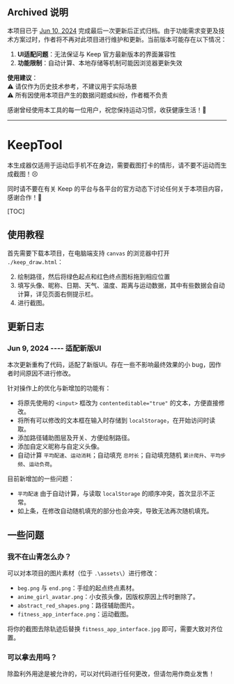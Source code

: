 ## Archived 说明

本项目已于 [Jun 10, 2024](https://github.com/Choimoe/KeepLazyTool/commit/d31e8302350372769aad13b733f318053ba123f2) 完成最后一次更新后正式归档。由于功能需求变更及技术方案过时，作者将不再对此项目进行维护和更新。当前版本可能存在以下情况：

1. **UI适配问题**：无法保证与 Keep 官方最新版本的界面兼容性  
2. **功能限制**：自动计算、本地存储等机制可能因浏览器更新失效  

**使用建议**：  
⚠️ 请仅作为历史技术参考，不建议用于实际场景  
⚠️ 所有因使用本项目产生的数据问题或纠纷，作者概不负责  

感谢曾经使用本工具的每一位用户，祝您保持运动习惯，收获健康生活！💪  

---

# KeepTool

本生成器仅适用于运动后手机不在身边，需要截图打卡的情形，请不要不运动而生成截图！😣

同时请不要在有关 Keep 的平台与各平台的官方动态下讨论任何关于本项目内容，感谢合作！🥺 

[TOC]

## 使用教程

首先需要下载本项目，在电脑端支持 `canvas` 的浏览器中打开 `./keep_draw.html`：

2. 绘制路径，然后将绿色起点和红色终点图标拖到相应位置
3. 填写头像、昵称、日期、天气、温度、距离与运动数据，其中有些数据会自动计算，详见页面右侧提示栏。
4. 进行截图。

## 更新日志

### Jun 9, 2024 ---- 适配新版UI

本次更新重构了代码，适配了新版UI。存在一些不影响最终效果的小 bug，因作者时间原因不进行修改。

针对操作上的优化与新增加的功能有：

- 将原先使用的 `<input>` 框改为 `contenteditable="true"` 的文本，方便直接修改。
- 将所有可以修改的文本框在输入时存储到 `localStorage`，在开始访问时读取。
- 添加路径辅助图层及开关、方便绘制路径。
- 添加自定义昵称与自定义头像。
- 自动计算 `平均配速`、`运动消耗`；自动填充 `总时长`；自动填充随机 `累计爬升`、`平均步频`、`运动负荷`。

目前新增加的一些问题：

- `平均配速` 由于自动计算，与读取 `localStorage` 的顺序冲突，首次显示不正常。
- 如上条，在修改自动随机填充的部分也会冲突，导致无法再次随机填充。

## 一些问题

### 我不在山青怎么办？

可以对本项目的图片素材（位于 `.\assets\`）进行修改：

- `beg.png` 与 `end.png`：手绘的起点终点素材。
- `anime_girl_avatar.png`：小女孩头像，因版权原因上传时删除了。
- `abstract_red_shapes.png`：路径辅助图片。
- `fitness_app_interface.png`：运动截图。

将你的截图去除轨迹后替换 `fitness_app_interface.jpg` 即可，需要大致对齐位置。

### 可以拿去用吗？

除盈利外用途是被允许的，可以对代码进行任何更改，但请勿用作商业发售！

